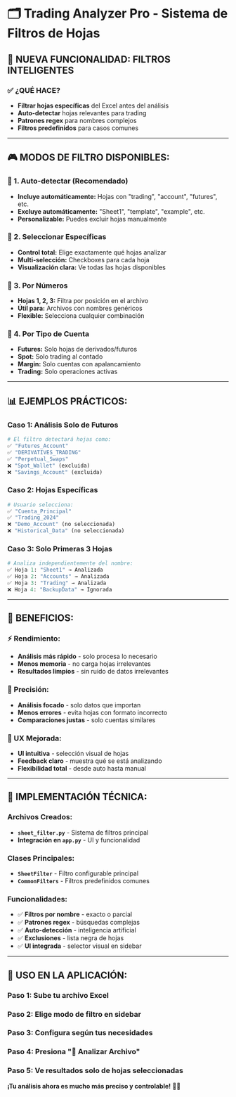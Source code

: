 # 🗂️ Trading Analyzer Pro - Sistema de Filtros de Hojas

## 🎯 **NUEVA FUNCIONALIDAD: FILTROS INTELIGENTES**

### ✅ **¿QUÉ HACE?**
- **Filtrar hojas específicas** del Excel antes del análisis
- **Auto-detectar** hojas relevantes para trading
- **Patrones regex** para nombres complejos
- **Filtros predefinidos** para casos comunes

---

## 🎮 **MODOS DE FILTRO DISPONIBLES:**

### **🤖 1. Auto-detectar (Recomendado)**
- **Incluye automáticamente:** Hojas con "trading", "account", "futures", etc.
- **Excluye automáticamente:** "Sheet1", "template", "example", etc.
- **Personalizable:** Puedes excluir hojas manualmente

### **📝 2. Seleccionar Específicas**
- **Control total:** Elige exactamente qué hojas analizar
- **Multi-selección:** Checkboxes para cada hoja
- **Visualización clara:** Ve todas las hojas disponibles

### **🔢 3. Por Números**
- **Hojas 1, 2, 3:** Filtra por posición en el archivo
- **Útil para:** Archivos con nombres genéricos
- **Flexible:** Selecciona cualquier combinación

### **🏦 4. Por Tipo de Cuenta**
- **Futures:** Solo hojas de derivados/futuros
- **Spot:** Solo trading al contado
- **Margin:** Solo cuentas con apalancamiento
- **Trading:** Solo operaciones activas

---

## 📊 **EJEMPLOS PRÁCTICOS:**

### **Caso 1: Análisis Solo de Futuros**
```python
# El filtro detectará hojas como:
✅ "Futures_Account"
✅ "DERIVATIVES_TRADING"
✅ "Perpetual_Swaps"
❌ "Spot_Wallet" (excluida)
❌ "Savings_Account" (excluida)
```

### **Caso 2: Hojas Específicas**
```python
# Usuario selecciona:
✅ "Cuenta_Principal"
✅ "Trading_2024"
❌ "Demo_Account" (no seleccionada)
❌ "Historical_Data" (no seleccionada)
```

### **Caso 3: Solo Primeras 3 Hojas**
```python
# Analiza independientemente del nombre:
✅ Hoja 1: "Sheet1" → Analizada
✅ Hoja 2: "Accounts" → Analizada  
✅ Hoja 3: "Trading" → Analizada
❌ Hoja 4: "BackupData" → Ignorada
```

---

## 🚀 **BENEFICIOS:**

### **⚡ Rendimiento:**
- **Análisis más rápido** - solo procesa lo necesario
- **Menos memoria** - no carga hojas irrelevantes
- **Resultados limpios** - sin ruido de datos irrelevantes

### **🎯 Precisión:**
- **Análisis focado** - solo datos que importan
- **Menos errores** - evita hojas con formato incorrecto
- **Comparaciones justas** - solo cuentas similares

### **🎨 UX Mejorada:**
- **UI intuitiva** - selección visual de hojas
- **Feedback claro** - muestra qué se está analizando
- **Flexibilidad total** - desde auto hasta manual

---

## 🔧 **IMPLEMENTACIÓN TÉCNICA:**

### **Archivos Creados:**
- **`sheet_filter.py`** - Sistema de filtros principal
- **Integración en `app.py`** - UI y funcionalidad

### **Clases Principales:**
- **`SheetFilter`** - Filtro configurable principal
- **`CommonFilters`** - Filtros predefinidos comunes

### **Funcionalidades:**
- ✅ **Filtros por nombre** - exacto o parcial
- ✅ **Patrones regex** - búsquedas complejas
- ✅ **Auto-detección** - inteligencia artificial
- ✅ **Exclusiones** - lista negra de hojas
- ✅ **UI integrada** - selector visual en sidebar

---

## 🎯 **USO EN LA APLICACIÓN:**

### **Paso 1:** Sube tu archivo Excel
### **Paso 2:** Elige modo de filtro en sidebar
### **Paso 3:** Configura según tus necesidades
### **Paso 4:** Presiona "🚀 Analizar Archivo"
### **Paso 5:** Ve resultados solo de hojas seleccionadas

**¡Tu análisis ahora es mucho más preciso y controlable!** 🎯✨